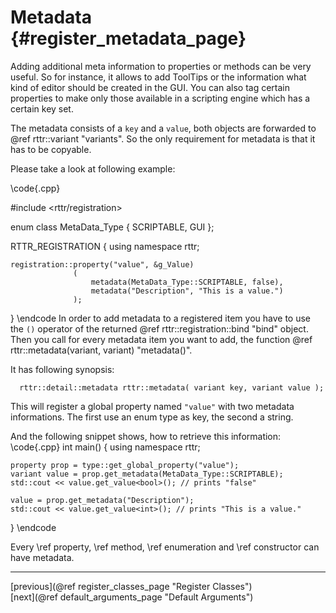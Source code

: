 Metadata {#register_metadata_page}
========

Adding additional meta information to properties or methods can be very useful.
So for instance, it allows to add ToolTips or the information what kind of editor should be created in the GUI.
You can also tag certain properties to make only those available in a scripting engine which has a certain key set.

The metadata consists of a `key` and a `value`, both objects are forwarded to @ref rttr::variant "variants".
So the only requirement for metadata is that it has to be copyable.

Please take a look at following example:

\code{.cpp}

#include <rttr/registration>

enum class MetaData_Type
{
    SCRIPTABLE,
    GUI
};

RTTR_REGISTRATION
{
    using namespace rttr;
    
    registration::property("value", &g_Value)
                  (    
                      metadata(MetaData_Type::SCRIPTABLE, false), 
                      metadata("Description", "This is a value.")
                  );
}
\endcode
In order to add metadata to a registered item you have to use the `()` operator of the returned @ref rttr::registration::bind "bind" object.
Then you call for every metadata item you want to add, the function @ref rttr::metadata(variant, variant) "metadata()".

It has following synopsis:
~~~~{.cpp}
  rttr::detail::metadata rttr::metadata( variant key, variant value );
~~~~

This will register a global property named `"value"` with two metadata informations.
The first use an enum type as key, the second a string.

And the following snippet shows, how to retrieve this information:
\code{.cpp}
int main()
{
    using namespace rttr;

    property prop = type::get_global_property("value");
    variant value = prop.get_metadata(MetaData_Type::SCRIPTABLE);
    std::cout << value.get_value<bool>(); // prints "false"
    
    value = prop.get_metadata("Description");
    std::cout << value.get_value<int>(); // prints "This is a value."
}
\endcode

Every \ref property, \ref method, \ref enumeration and \ref constructor can have metadata.

<hr>

<div type="button" class="btn btn-default doxy-button">[previous](@ref register_classes_page "Register Classes")</div><div class="btn btn-default doxy-button">[next](@ref default_arguments_page "Default Arguments")</div>
